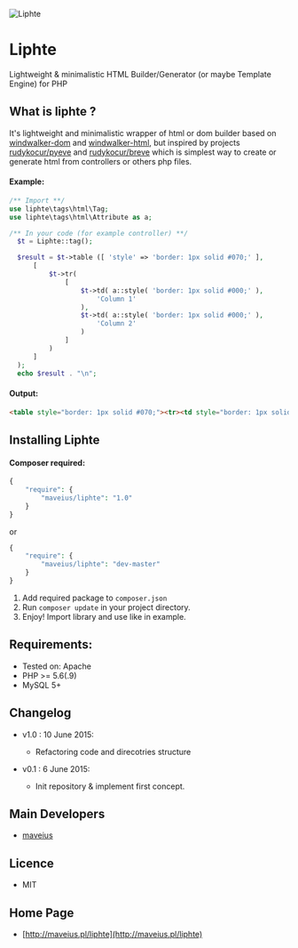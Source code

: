 ![ Liphte ](http://maveius.pl/img/portfolio/liphte-big.png)
# Liphte

Lightweight & minimalistic HTML Builder/Generator (or maybe Template Engine) for PHP

## What is liphte ?
It's lightweight and minimalistic wrapper of html or dom builder based on [windwalker-dom](https://github.com/ventoviro/windwalker-dom) and [windwalker-html](https://github.com/ventoviro/windwalker-html), but inspired by projects [rudykocur/pyeve](https://github.com/rudykocur/pyeve) and [rudykocur/breve](https://github.com/rudykocur/breve) which is simplest way to create or generate html from controllers or others php files. 

#### Example:
```php
/** Import **/
use liphte\tags\html\Tag;
use liphte\tags\html\Attribute as a;

/** In your code (for example controller) **/
  $t = Liphte::tag();

  $result = $t->table ([ 'style' => 'border: 1px solid #070;' ],
      [
          $t->tr(
              [
                  $t->td( a::style( 'border: 1px solid #000;' ),
                      'Column 1'
                  ),
                  $t->td( a::style( 'border: 1px solid #000;' ),
                      'Column 2'
                  )
              ]
          )
      ]
  );
  echo $result . "\n";
```

#### Output:
```html
<table style="border: 1px solid #070;"><tr><td style="border: 1px solid #000;">Column 1</td><td style="border: 1px solid #000;">Column 2</td></tr></table>
```

## Installing Liphte

#### Composer required:
```php
{
    "require": {
        "maveius/liphte": "1.0"
    }
}
```
or
```php
{
    "require": {
        "maveius/liphte": "dev-master"
    }
}
```

1. Add required package to `composer.json`
2. Run `composer update` in your project directory.
3. Enjoy! Import library and use like in example. 

## Requirements:

- Tested on: Apache
- PHP >= 5.6(.9)
- MySQL 5+

## Changelog

- v1.0 : 10 June 2015:
	- Refactoring code and direcotries structure

- v0.1 : 6 June 2015:
	- Init repository & implement first concept.

## Main Developers

- [maveius](http://maveius.pl)

## Licence
- MIT

## Home Page
- [http://maveius.pl/liphte](http://maveius.pl/liphte)

